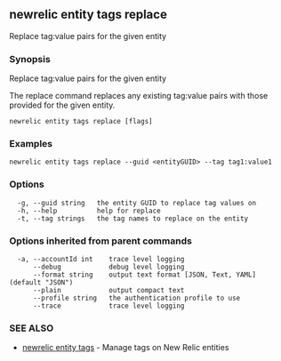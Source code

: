 ## newrelic entity tags replace

Replace tag:value pairs for the given entity

### Synopsis

Replace tag:value pairs for the given entity

The replace command replaces any existing tag:value pairs with those
provided for the given entity.


```
newrelic entity tags replace [flags]
```

### Examples

```
newrelic entity tags replace --guid <entityGUID> --tag tag1:value1
```

### Options

```
  -g, --guid string   the entity GUID to replace tag values on
  -h, --help          help for replace
  -t, --tag strings   the tag names to replace on the entity
```

### Options inherited from parent commands

```
  -a, --accountId int    trace level logging
      --debug            debug level logging
      --format string    output text format [JSON, Text, YAML] (default "JSON")
      --plain            output compact text
      --profile string   the authentication profile to use
      --trace            trace level logging
```

### SEE ALSO

* [newrelic entity tags](newrelic_entity_tags.md)	 - Manage tags on New Relic entities

